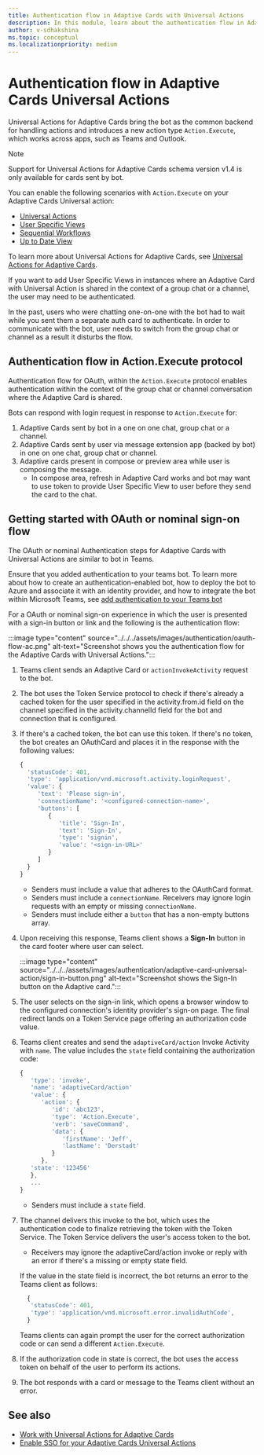```yaml
---
title: Authentication flow in Adaptive Cards with Universal Actions
description: In this module, learn about the authentication flow in Adaptive Cards Universal Actions.
author: v-sdhakshina
ms.topic: conceptual
ms.localizationpriority: medium
---
```


# Authentication flow in Adaptive Cards Universal Actions

Universal Actions for Adaptive Cards bring the bot as the common backend for handling actions and introduces a new action type `Action.Execute`, which works across apps, such as Teams and Outlook.

> [!NOTE]
> Support for Universal Actions for Adaptive Cards schema version v1.4 is only available for cards sent by bot.

You can enable the following scenarios with `Action.Execute` on your Adaptive Cards Universal action:

* [Universal Actions](Overview.md#universal-actions)
* [User Specific Views](Overview.md#user-specific-views)
* [Sequential Workflows](Overview.md#sequential-workflow-support)
* [Up to Date View](Overview.md#up-to-date-views)

To learn more about Universal Actions for Adaptive Cards, see [Universal Actions for Adaptive Cards](Overview.md).

If you want to add User Specific Views in instances where an Adaptive Card with Universal Action is shared in the context of a group chat or a channel, the user may need to be authenticated.

In the past, users who were chatting one-on-one with the bot had to wait while you sent them a separate auth card to authenticate. In order to communicate with the bot, user needs to switch from the group chat or channel as a result it disturbs the flow.

## Authentication flow in Action.Execute protocol

Authentication flow for OAuth, within the `Action.Execute` protocol enables authentication within the context of the group chat or channel conversation where the Adaptive Card is shared.

Bots can respond with login request in response to `Action.Execute` for:

1. Adaptive Cards sent by bot in a one on one chat, group chat or a channel.
1. Adaptive Cards sent by user via message extension app (backed by bot) in one on one chat, group chat or channel.
1. Adaptive cards present in compose or preview area while user is composing the message.
   * In compose area, refresh in Adaptive Card works and bot may want to use token to provide User Specific View to user before they send the card to the chat.

## Getting started with OAuth or nominal sign-on flow

The OAuth or nominal Authentication steps for Adaptive Cards with Universal Actions are similar to bot in Teams.

Ensure that you added authentication to your teams bot. To learn more about how to create an authentication-enabled bot, how to deploy the bot to Azure and associate it with an identity provider, and how to integrate the bot within Microsoft Teams, see [add authentication to your Teams bot](../../../bots/how-to/authentication/add-authentication.md)

For a OAuth or nominal sign-on experience in which the user is presented with a sign-in button or link and the following is the authentication flow:

:::image type="content" source="../../../assets/images/authentication/oauth-flow-ac.png" alt-text="Screenshot shows you the authentication flow for the Adaptive Cards with Universal Actions.":::

1. Teams client sends an Adaptive Card or `actionInvokeActivity` request to the bot.
1. The bot uses the Token Service protocol to check if there's already a cached token for the user specified in the activity.from.id field on the channel specified in the activity.channelId field for the bot and connection that is configured.
1. If there's a cached token, the bot can use this token. If there's no token, the bot creates an OAuthCard and places it in the response with the following values:

    ```javascript
   {
      'statusCode': 401,
      'type': 'application/vnd.microsoft.activity.loginRequest',
      'value': {
         'text': 'Please sign-in',
         'connectionName': '<configured-connection-name>',
         'buttons': [
            {
               'title': 'Sign-In',
               'text': 'Sign-In',
               'type': 'signin',
               'value': '<sign-in-URL>'
            }
         ]
      }
   }   
    ```

    * Senders must include a value that adheres to the OAuthCard format.
    * Senders must include a `connectionName`. Receivers may ignore login requests with an empty or missing `connectionName`.
    * Senders must include either a `button` that has a non-empty buttons array.

1. Upon receiving this response, Teams client shows a **Sign-In** button in the card footer where user can select.

   :::image type="content" source="../../../assets/images/authentication/adaptive-card-universal-action/sign-in-button.png" alt-text="Screenshot shows the Sign-In button on the Adaptive card.":::

1. The user selects on the sign-in link, which opens a browser window to the configured connection's identity provider's sign-on page. The final redirect lands on a Token Service page offering an authorization code value.
1. Teams client creates and send the `adaptiveCard/action` Invoke Activity with `name`. The value includes the `state` field containing the authorization code:

    ```javascript
    {
       'type': 'invoke',
       'name': 'adaptiveCard/action'
       'value': {
          'action': {
             'id': 'abc123',
             'type': 'Action.Execute',
             'verb': 'saveCommand',
             'data': {
                'firstName': 'Jeff',
                'lastName': 'Derstadt'
             }
          },
       'state': '123456'
       },
       ...
    }
    
    ```

   * Senders must include a `state` field.

1. The channel delivers this invoke to the bot, which uses the authentication code to finalize retrieving the token with the Token Service. The Token Service delivers the user's access token to the bot.

   * Receivers may ignore the adaptiveCard/action invoke or reply with an error if there's a missing or empty state field.

   If the value in the state field is incorrect, the bot returns an error to the Teams client as follows:

   ```javascript
     {
      'statusCode': 401,
      'type': 'application/vnd.microsoft.error.invalidAuthCode',
     }
   ```

   Teams clients can again prompt the user for the correct authorization code or can send a different `Action.Execute`.

1. If the authorization code in state is correct, the bot uses the access token on behalf of the user to perform its actions.
1. The bot responds with a card or message to the Teams client without an error.

## See also

* [Work with Universal Actions for Adaptive Cards](Work-with-Universal-Actions-for-Adaptive-Cards.md)
* [Enable SSO for your Adaptive Cards Universal Actions](enable-sso-for-your-adaptive-cards-universal-action.md)

